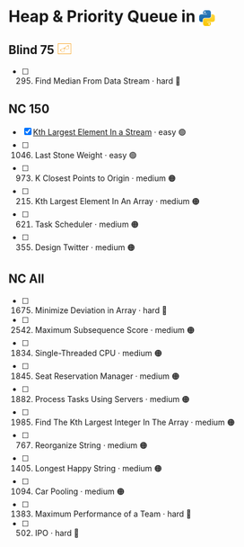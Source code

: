 # Heap & Priority Queue in <img src="../../assets/pythonLogo.png" alt="Python logo" style="height: 1em; vertical-align: sub;">


## Blind 75 <img src="../../assets/blind75small.png" alt="blind logo" style="height: 1em; vertical-align: top;">
- [ ] 295. Find Median From Data Stream · hard 🔴

## NC 150
- [x] [Kth Largest Element In a Stream](0703_kthLargestElementInAStream.ipynb) · easy 🟢 
- [ ] 1046. Last Stone Weight · easy 🟢 
- [ ] 973. K Closest Points to Origin · medium 🟠
- [ ] 215. Kth Largest Element In An Array · medium 🟠
- [ ] 621. Task Scheduler · medium 🟠
- [ ] 355. Design Twitter · medium 🟠

## NC All
- [ ] 1675. Minimize Deviation in Array · hard 🔴
- [ ] 2542. Maximum Subsequence Score · medium 🟠
- [ ] 1834. Single-Threaded CPU · medium 🟠
- [ ] 1845. Seat Reservation Manager · medium 🟠
- [ ] 1882. Process Tasks Using Servers · medium 🟠
- [ ] 1985. Find The Kth Largest Integer In The Array · medium 🟠	
- [ ] 767. Reorganize String · medium 🟠
- [ ] 1405. Longest Happy String · medium 🟠
- [ ] 1094. Car Pooling · medium 🟠
- [ ] 1383. Maximum Performance of a Team · hard 🔴
- [ ] 502. IPO · hard 🔴
